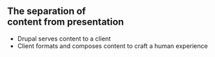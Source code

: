 <div class="box--ruled">
  <h2>The separation of  <br/>content from presentation</h2>
  <ul>
    <li class="fragment">Drupal serves content to a client</li>
    <li class="fragment">Client formats and composes content to craft a human experience</li>
  </ul>
</div>
